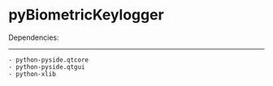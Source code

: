 pyBiometricKeylogger
===================
Dependencies:
******
	- python-pyside.qtcore
	- python-pyside.qtgui
	- python-xlib
